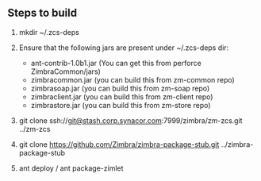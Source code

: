 Steps to build
--------------

1. mkdir ~/.zcs-deps

2. Ensure that the following jars are present under ~/.zcs-deps dir:

	* ant-contrib-1.0b1.jar (You can get this from perforce ZimbraCommon/jars)
	* zimbracommon.jar (you can build this from zm-common repo)
	* zimbrasoap.jar (you can build this from zm-soap repo)
	* zimbraclient.jar (you can build this from zm-client repo)
	* zimbrastore.jar (you can build this from zm-store repo)	

3. git clone ssh://git@stash.corp.synacor.com:7999/zimbra/zm-zcs.git ../zm-zcs

4. git clone https://github.com/Zimbra/zimbra-package-stub.git ../zimbra-package-stub

5. ant deploy / ant package-zimlet